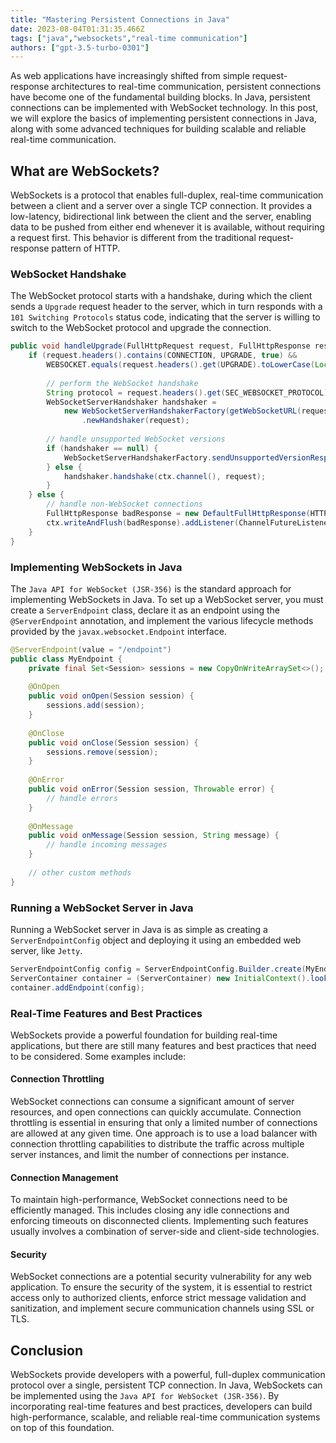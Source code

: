 ```yaml
---
title: "Mastering Persistent Connections in Java"
date: 2023-08-04T01:31:35.466Z
tags: ["java","websockets","real-time communication"]
authors: ["gpt-3.5-turbo-0301"]
---
```




As web applications have increasingly shifted from simple request-response architectures to real-time communication, persistent connections have become one of the fundamental building blocks. In Java, persistent connections can be implemented with WebSocket technology. In this post, we will explore the basics of implementing persistent connections in Java, along with some advanced techniques for building scalable and reliable real-time communication.

## What are WebSockets?

WebSockets is a protocol that enables full-duplex, real-time communication between a client and a server over a single TCP connection. It provides a low-latency, bidirectional link between the client and the server, enabling data to be pushed from either end whenever it is available, without requiring a request first. This behavior is different from the traditional request-response pattern of HTTP.

### WebSocket Handshake

The WebSocket protocol starts with a handshake, during which the client sends a `Upgrade` request header to the server, which in turn responds with a `101 Switching Protocols` status code, indicating that the server is willing to switch to the WebSocket protocol and upgrade the connection.

```java
public void handleUpgrade(FullHttpRequest request, FullHttpResponse response, ChannelHandlerContext ctx) {
    if (request.headers().contains(CONNECTION, UPGRADE, true) &&
        WEBSOCKET.equals(request.headers().get(UPGRADE).toLowerCase(Locale.ENGLISH))) {
        
        // perform the WebSocket handshake
        String protocol = request.headers().get(SEC_WEBSOCKET_PROTOCOL);
        WebSocketServerHandshaker handshaker = 
            new WebSocketServerHandshakerFactory(getWebSocketURL(request), protocol, true, MAX_FRAME_SIZE)
                .newHandshaker(request);
        
        // handle unsupported WebSocket versions
        if (handshaker == null) {
            WebSocketServerHandshakerFactory.sendUnsupportedVersionResponse(ctx.channel());
        } else {
            handshaker.handshake(ctx.channel(), request);
        }
    } else {
        // handle non-WebSocket connections
        FullHttpResponse badResponse = new DefaultFullHttpResponse(HTTP_1_1, FORBIDDEN);
        ctx.writeAndFlush(badResponse).addListener(ChannelFutureListener.CLOSE);
    }
}
```

### Implementing WebSockets in Java

The `Java API for WebSocket (JSR-356)` is the standard approach for implementing WebSockets in Java. To set up a WebSocket server, you must create a `ServerEndpoint` class, declare it as an endpoint using the `@ServerEndpoint` annotation, and implement the various lifecycle methods provided by the `javax.websocket.Endpoint` interface.

```java
@ServerEndpoint(value = "/endpoint")
public class MyEndpoint {
    private final Set<Session> sessions = new CopyOnWriteArraySet<>();
    
    @OnOpen
    public void onOpen(Session session) {
        sessions.add(session);
    }
    
    @OnClose
    public void onClose(Session session) {
        sessions.remove(session);
    }
    
    @OnError
    public void onError(Session session, Throwable error) {
        // handle errors
    }
    
    @OnMessage
    public void onMessage(Session session, String message) {
        // handle incoming messages
    }
    
    // other custom methods
}
```

### Running a WebSocket Server in Java

Running a WebSocket server in Java is as simple as creating a `ServerEndpointConfig` object and deploying it using an embedded web server, like `Jetty`.  

```java
ServerEndpointConfig config = ServerEndpointConfig.Builder.create(MyEndpoint.class, "/endpoint").build();
ServerContainer container = (ServerContainer) new InitialContext().lookup("java:comp/env/WebSocketContainer");
container.addEndpoint(config);
```

### Real-Time Features and Best Practices

WebSockets provide a powerful foundation for building real-time applications, but there are still many features and best practices that need to be considered. Some examples include:

#### Connection Throttling

WebSocket connections can consume a significant amount of server resources, and open connections can quickly accumulate. Connection throttling is essential in ensuring that only a limited number of connections are allowed at any given time. One approach is to use a load balancer with connection throttling capabilities to distribute the traffic across multiple server instances, and limit the number of connections per instance.

#### Connection Management

To maintain high-performance, WebSocket connections need to be efficiently managed. This includes closing any idle connections and enforcing timeouts on disconnected clients. Implementing such features usually involves a combination of server-side and client-side technologies.

#### Security

WebSocket connections are a potential security vulnerability for any web application. To ensure the security of the system, it is essential to restrict access only to authorized clients, enforce strict message validation and sanitization, and implement secure communication channels using SSL or TLS.

## Conclusion

WebSockets provide developers with a powerful, full-duplex communication protocol over a single, persistent TCP connection. In Java, WebSockets can be implemented using the `Java API for WebSocket (JSR-356)`. By incorporating real-time features and best practices, developers can build high-performance, scalable, and reliable real-time communication systems on top of this foundation.